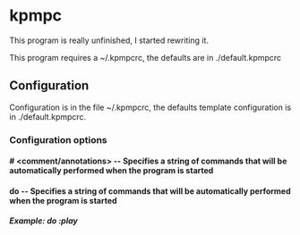 # kpmpc

This program is really unfinished, I started rewriting it.

This program requires a ~/.kpmpcrc, the defaults are in ./default.kpmpcrc

## Configuration

Configuration is in the file ~/.kpmpcrc, the defaults template configuration is in ./default.kpmpcrc.

### Configuration options

#### \# <comment/annotations> -- Specifies a string of commands that will be automatically performed when the program is started

#### do <string of commands> -- Specifies a string of commands that will be automatically performed when the program is started

##### Example: do :play<cr>
